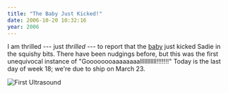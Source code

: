 ```yaml
---
title: "The Baby Just Kicked!"
date: 2006-10-20 10:32:16
year: 2006
---
```

I am thrilled --- just <em>thrilled</em> --- to report that the <a href="http://www.third-bit.com/baby-2006-09-08.jpg">baby</a> just kicked Sadie in the squishy bits.  There have been nudgings before, but this was the first unequivocal instance of "Goooooooaaaaaaaalllllllllll!!!!!!!"  Today is the last day of week 18; we're due to ship on March 23.

<img alt="First Ultrasound" id="image689" src="{{site.github.url}}/files/2006/10/bb.jpg" />
